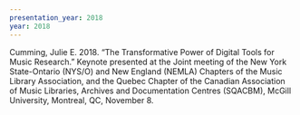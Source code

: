 ```yaml
---
presentation_year: 2018
year: 2018
---
```


Cumming, Julie E. 2018. “The Transformative Power of Digital Tools for Music Research.” Keynote presented at the Joint meeting of the New York State-Ontario (NYS/O) and New England (NEMLA) Chapters of the Music Library Association, and the Quebec Chapter of the Canadian Association of Music Libraries, Archives and Documentation Centres (SQACBM), McGill University, Montreal, QC, November 8.